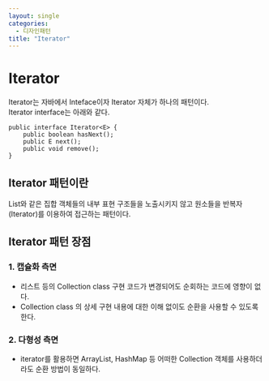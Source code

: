 ```yaml
---
layout: single
categories: 
  - 디자인패턴
title: "Iterator"
---
```


# Iterator
 Iterator는 자바에서 Inteface이자 Iterator 자체가 하나의 패턴이다. <br/>
 Iterator interface는 아래와 같다.
 
```
public interface Iterator<E> {
	public boolean hasNext();
	public E next();
	public void remove();
}
```
 
## Iterator 패턴이란
 List와 같은 집합 객체들의 내부 표현 구조들을 노출시키지 않고 원소들을 반복자(Iterator)를 이용하여 접근하는 패턴이다.

 
## Iterator 패턴 장점
 
### 1. 캡슐화 측면 
 - 리스트 등의 Collection class 구현 코드가 변경되어도 순회하는 코드에 영향이 없다.
 - Collection class 의 상세 구현 내용에 대한 이해 없이도 순환을 사용할 수 있도록 한다.
 
### 2. 다형성 측면 
 - iterator를 활용하면 ArrayList, HashMap 등 어떠한 Collection 객체를 사용하더라도 순환 방법이 동일하다.
 